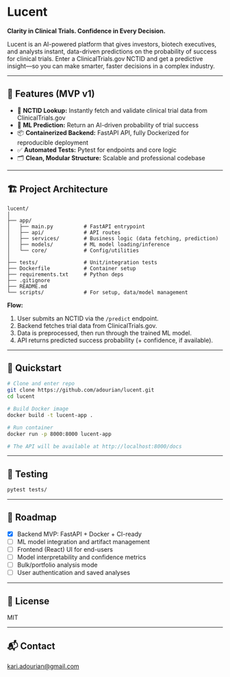 # Lucent

**Clarity in Clinical Trials. Confidence in Every Decision.**

Lucent is an AI-powered platform that gives investors, biotech executives, and analysts instant, data-driven predictions on the probability of success for clinical trials. Enter a ClinicalTrials.gov NCTID and get a predictive insight—so you can make smarter, faster decisions in a complex industry.

---

## 🚀 Features (MVP v1)

- 🔎 **NCTID Lookup:** Instantly fetch and validate clinical trial data from ClinicalTrials.gov
- 🧠 **ML Prediction:** Return an AI-driven probability of trial success
- 📦 **Containerized Backend:** FastAPI API, fully Dockerized for reproducible deployment
- ✅ **Automated Tests:** Pytest for endpoints and core logic
- 🗂️ **Clean, Modular Structure:** Scalable and professional codebase

---

## 🏗️ Project Architecture

```
lucent/
│
├── app/
│   ├── main.py          # FastAPI entrypoint
│   ├── api/             # API routes
│   ├── services/        # Business logic (data fetching, prediction)
│   ├── models/          # ML model loading/inference
│   └── core/            # Config/utilities
│
├── tests/               # Unit/integration tests
├── Dockerfile           # Container setup
├── requirements.txt     # Python deps
├── .gitignore
├── README.md
└── scripts/             # For setup, data/model management
```

**Flow:**
1. User submits an NCTID via the `/predict` endpoint.
2. Backend fetches trial data from ClinicalTrials.gov.
3. Data is preprocessed, then run through the trained ML model.
4. API returns predicted success probability (+ confidence, if available).

---

## 🏁 Quickstart

```bash
# Clone and enter repo
git clone https://github.com/adourian/lucent.git
cd lucent

# Build Docker image
docker build -t lucent-app .

# Run container
docker run -p 8000:8000 lucent-app

# The API will be available at http://localhost:8000/docs
```

---

## 🧪 Testing

```bash
pytest tests/
```

---

## 🚦 Roadmap

- [x] Backend MVP: FastAPI + Docker + CI-ready
- [ ] ML model integration and artifact management
- [ ] Frontend (React) UI for end-users
- [ ] Model interpretability and confidence metrics
- [ ] Bulk/portfolio analysis mode
- [ ] User authentication and saved analyses

---

## 📄 License

MIT

---

## 📬 Contact

kari.adourian@gmail.com
